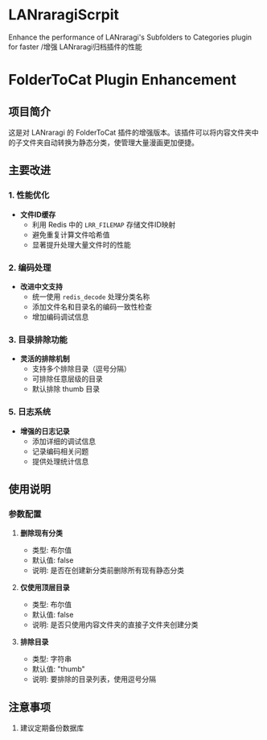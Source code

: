 # LANraragiScrpit
Enhance the performance of LANraragi's Subfolders to Categories plugin for faster /增强 LANraragi归档插件的性能
# FolderToCat Plugin Enhancement

## 项目简介
这是对 LANraragi 的 FolderToCat 插件的增强版本。该插件可以将内容文件夹中的子文件夹自动转换为静态分类，使管理大量漫画更加便捷。

## 主要改进

### 1. 性能优化
- **文件ID缓存**
  - 利用 Redis 中的 `LRR_FILEMAP` 存储文件ID映射
  - 避免重复计算文件哈希值
  - 显著提升处理大量文件时的性能

### 2. 编码处理
- **改进中文支持**
  - 统一使用 `redis_decode` 处理分类名称
  - 添加文件名和目录名的编码一致性检查
  - 增加编码调试信息

### 3. 目录排除功能
- **灵活的排除机制**
  - 支持多个排除目录（逗号分隔）
  - 可排除任意层级的目录
  - 默认排除 thumb 目录

### 5. 日志系统
- **增强的日志记录**
  - 添加详细的调试信息
  - 记录编码相关问题
  - 提供处理统计信息

## 使用说明

### 参数配置
1. **删除现有分类**
   - 类型: 布尔值
   - 默认值: false
   - 说明: 是否在创建新分类前删除所有现有静态分类

2. **仅使用顶层目录**
   - 类型: 布尔值
   - 默认值: false
   - 说明: 是否只使用内容文件夹的直接子文件夹创建分类

3. **排除目录**
   - 类型: 字符串
   - 默认值: "thumb"
   - 说明: 要排除的目录列表，使用逗号分隔


## 注意事项
1. 建议定期备份数据库





